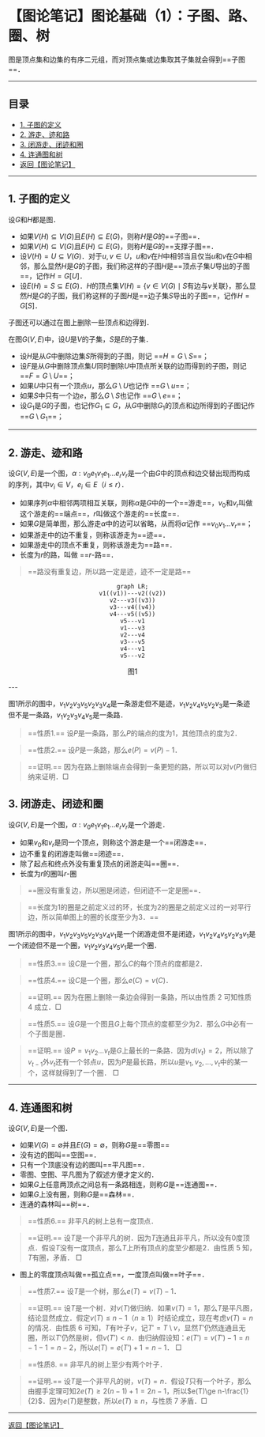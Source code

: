 # 【图论笔记】图论基础（1）：子图、路、圈、树

图是顶点集和边集的有序二元组，而对顶点集或边集取其子集就会得到==子图==．

---

## 目录

+ <a href="#1">1. 子图的定义</a>
+ <a href="#2">2. 游走、迹和路</a>
+ <a href="#3">3. 闭游走、闭迹和圈</a>
+ <a href="#4">4. 连通图和树</a>
+ <a href="/html/notes/graph-theory/graph-theory.html"> 返回【图论笔记】 </a>

---

## <a name="1"> 1. 子图的定义 </a>

设$G$和$H$都是图．
+ 如果$V(H)\subseteq V(G)$且$E(H)\subseteq E(G)$，则称$H$是$G$的==子图==．
+ 如果$V(H)\subseteq V(G)$且$E(H)\subseteq E(G)$，则称$H$是$G$的==支撑子图==．
+ 设$V(H)=U\subseteq V(G)$．对于$u,v\in U$，$u$和$v$在$H$中相邻当且仅当$u$和$v$在$G$中相邻，那么显然$H$是$G$的子图，我们称这样的子图$H$是==顶点子集$U$导出的子图==，记作$H=G[U]$．
+ 设$E(H)=S\subseteq E(G)$．$H$的顶点集$V(H)=\{v\in V(G)\mid S$有边与$v$关联$\}$，那么显然$H$是$G$的子图，我们称这样的子图$H$是==边子集$S$导出的子图==，记作$H=G[S]$．

子图还可以通过在图上删除一些顶点和边得到．

在图$G(V,E)$中，设$U$是$V$的子集，$S$是$E$的子集．
+ 设$H$是从$G$中删除边集$S$所得到的子图，则记 ==$H=G\setminus S$==；
+ 设$F$是从$G$中删除顶点集$U$同时删除$U$中顶点所关联的边而得到的子图，则记 ==$F=G\setminus U$==；
+ 如果$U$中只有一个顶点$u$，那么$G\setminus U$也记作 ==$G\setminus u$==；
+ 如果$S$中只有一个边$e$，那么$G\setminus S$也记作 ==$G\setminus e$==；
+ 设$G_1$是$G$的子图，也记作$G_1\subseteq G$，从$G$中删除$G_1$的顶点和边所得到的子图记作 ==$G\setminus G_1$==；

---

## <a name="2"> 2. 游走、迹和路 </a>

设$G(V,E)$是一个图，$\alpha:v_0e_1v_1e_1\dots e_rv_r$是一个由$G$中的顶点和边交替出现而构成的序列，其中$v_i\in V$，$e_i\in E$（$i\le r$）．
+ 如果序列$\alpha$中相邻两项相互关联，则称$\alpha$是$G$中的一个==游走==，$v_0$和$v_r$叫做这个游走的==端点==，$r$叫做这个游走的==长度==．
+ 如果$G$是简单图，那么游走$\alpha$中的边可以省略，从而将$\alpha$记作 ==$v_0v_1\dots v_r$==；
+ 如果游走中的边不重复，则称该游走为==迹==．
+ 如果游走中的顶点不重复，则称该游走为==路==．
+ 长度为$r$的路，叫做 ==$r$-路==．

> ==路没有重复边，所以路一定是迹，迹不一定是路==
<center>

```mermaid
graph LR;
v1((v1))---v2((v2))
v2---v3((v3))
v3---v4((v4))
v4---v5((v5))
v5---v1
v1---v3
v2---v4
v3---v5
v4---v1
v5---v2
```

图1
</center>
---

图1所示的图中，$v_1v_2v_3v_5v_2v_3v_4$是一条游走但不是迹，$v_1v_2v_4v_5v_2v_3$是一条迹但不是一条路，$v_1v_2v_3v_4v_5$是一条路．

> ==性质1.== 设$P$是一条路，那么$P$的端点的度为$1$，其他顶点的度为$2$．

> ==性质2.== 设$P$是一条路，那么$e(P)=v(P)-1$．

> ==证明.== 因为在路上删除端点会得到一条更短的路，所以可以对$v(P)$做归纳来证明．$\Box$

## <a name="3"> 3. 闭游走、闭迹和圈 </a>

设$G(V,E)$是一个图，$\alpha:v_0e_1v_1e_1\dots e_rv_r$是一个游走．
+ 如果$v_0$和$v_r$是同一个顶点，则称这个游走是一个==闭游走==．
+ 边不重复的闭游走叫做==闭迹==．
+ 除了起点和终点外没有重复顶点的闭游走叫==圈==．
+ 长度为$r$的圈叫$r$-圈

> ==圈没有重复边，所以圈是闭迹，但闭迹不一定是圈==．

> ==长度为1的圈是之前定义过的环，长度为2的圈是之前定义过的一对平行边，所以简单图上的圈的长度至少为$3$．==

图1所示的图中，$v_1v_2v_3v_5v_2v_3v_4v_1$是一个闭游走但不是闭迹，$v_1v_2v_4v_5v_2v_3v_1$是一个闭迹但不是一个圈，$v_1v_2v_3v_4v_5v_1$是一个圈．

> ==性质3.== 设$C$是一个圈，那么$C$的每个顶点的度都是$2$．

> ==性质4.== 设$C$是一个圈，那么$e(C)=v(C)$．

> ==证明.== 因为在圈上删除一条边会得到一条路，所以由性质 2 可知性质 4 成立．$\Box$

> ==性质5.== 设$G$是一个图且$G$上每个顶点的度都至少为$2$．那么$G$中必有一个子图是圈．

> ==证明.== 设$P=v_1v_2\dots v_t$是$G$上最长的一条路．因为$d(v_t)=2$，所以除了$v_{t-1}$外$v_t$还有一个邻点$u$，因为$P$是最长路，所以$u$是$v_1,v_2,\dots,v_t$中的某一个，这样就得到了一个圈． $\Box$

---

## <a name="4"> 4. 连通图和树 </a>

设$G(V,E)$是一个图．

+ 如果$V(G)=\emptyset$并且$E(G)=\emptyset$，则称$G$是==零图==
+ 没有边的图叫==空图==．
+ 只有一个顶底没有边的图叫==平凡图==．
+ 零图、空图、平凡图为了叙述方便才定义的．
+ 如果$G$上任意两顶点之间总有一条路相连，则称$G$是==连通图==．
+ 如果$G$上没有圈，则称$G$是==森林==．
+ 连通的森林叫==树==．

> ==性质6.== 非平凡的树上总有一度顶点．

> ==证明.== 设$T$是一个非平凡的树．因为$T$连通且非平凡，所以没有$0$度顶点．假设$T$没有一度顶点，那么$T$上所有顶点的度至少都是$2$．由性质 5 知，$T$有圈，矛盾． $\Box$

+ 图上的零度顶点叫做==孤立点==，一度顶点叫做==叶子==．

> ==性质7.== 设$T$是一个树，那么$e(T)=v(T)-1$．

> ==证明.== 设$T$是一个树．对$v(T)$做归纳．如果$v(T)=1$，那么$T$是平凡图，结论显然成立．假定$v(T)\le n-1$（$n\ge1$）时结论成立，现在考虑$v(T)=n$的情况．由性质 6 可知，$T$有叶子$v$，记$T'=T\setminus v$，显然$T'$仍然连通且无圈，所以$T'$仍然是树，但$v(T')<n$．由归纳假设知：$e(T')=v(T')-1=n-1-1=n-2$，所以$e(T)=e(T')+1=n-1$． $\Box$

> ==性质8. == 非平凡的树上至少有两个叶子．

> ==证明.== 设$T$是一个非平凡的树，$v(T)=n$．假设$T$只有一个叶子，那么由握手定理可知$2e(T)\ge 2(n-1)+1=2n-1$，所以$e(T)\ge n-\frac{1}{2}$．因为$e(T)$是整数，所以$e(T)\ge n$，与性质 7 矛盾．$\Box$

---

<a href="/html/notes/graph-theory/graph-theory.html"> 返回【图论笔记】 </a>

